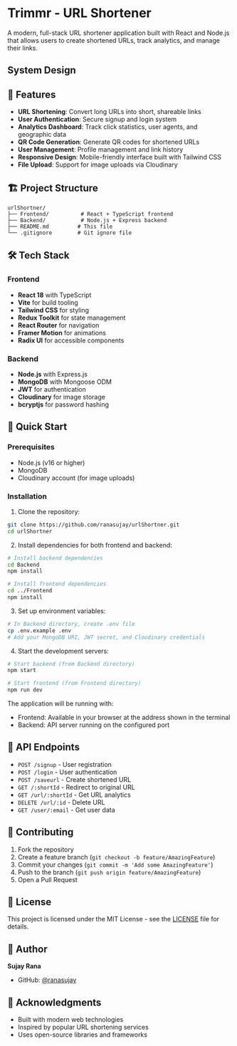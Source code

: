 # Trimmr - URL Shortener

A modern, full-stack URL shortener application built with React and Node.js that allows users to create shortened URLs, track analytics, and manage their links.

## System Design
  
 
## 🚀 Features

- **URL Shortening**: Convert long URLs into short, shareable links
- **User Authentication**: Secure signup and login system
- **Analytics Dashboard**: Track click statistics, user agents, and geographic data
- **QR Code Generation**: Generate QR codes for shortened URLs
- **User Management**: Profile management and link history
- **Responsive Design**: Mobile-friendly interface built with Tailwind CSS
- **File Upload**: Support for image uploads via Cloudinary

## 🏗️ Project Structure

```
urlShortner/
├── Frontend/          # React + TypeScript frontend
├── Backend/           # Node.js + Express backend
├── README.md         # This file
└── .gitignore        # Git ignore file
```

## 🛠️ Tech Stack

### Frontend
- **React 18** with TypeScript
- **Vite** for build tooling
- **Tailwind CSS** for styling
- **Redux Toolkit** for state management
- **React Router** for navigation
- **Framer Motion** for animations
- **Radix UI** for accessible components

### Backend
- **Node.js** with Express.js
- **MongoDB** with Mongoose ODM
- **JWT** for authentication
- **Cloudinary** for image storage
- **bcryptjs** for password hashing

## 🚀 Quick Start

### Prerequisites
- Node.js (v16 or higher)
- MongoDB
- Cloudinary account (for image uploads)

### Installation

1. Clone the repository:
```bash
git clone https://github.com/ranasujay/urlShortner.git
cd urlShortner
```

2. Install dependencies for both frontend and backend:
```bash
# Install backend dependencies
cd Backend
npm install

# Install frontend dependencies
cd ../Frontend
npm install
```

3. Set up environment variables:
```bash
# In Backend directory, create .env file
cp .env.example .env
# Add your MongoDB URI, JWT secret, and Cloudinary credentials
```

4. Start the development servers:
```bash
# Start backend (from Backend directory)
npm start

# Start frontend (from Frontend directory)
npm run dev
```

The application will be running with:
- Frontend: Available in your browser at the address shown in the terminal
- Backend: API server running on the configured port

## 📡 API Endpoints

- `POST /signup` - User registration
- `POST /login` - User authentication
- `POST /saveurl` - Create shortened URL
- `GET /:shortId` - Redirect to original URL
- `GET /url/:shortId` - Get URL analytics
- `DELETE /url/:id` - Delete URL
- `GET /user/:email` - Get user data

## 🤝 Contributing

1. Fork the repository
2. Create a feature branch (`git checkout -b feature/AmazingFeature`)
3. Commit your changes (`git commit -m 'Add some AmazingFeature'`)
4. Push to the branch (`git push origin feature/AmazingFeature`)
5. Open a Pull Request

## 📝 License

This project is licensed under the MIT License - see the [LICENSE](LICENSE) file for details.

## 👤 Author

**Sujay Rana**
- GitHub: [@ranasujay](https://github.com/ranasujay)

## 🙏 Acknowledgments

- Built with modern web technologies
- Inspired by popular URL shortening services
- Uses open-source libraries and frameworks
